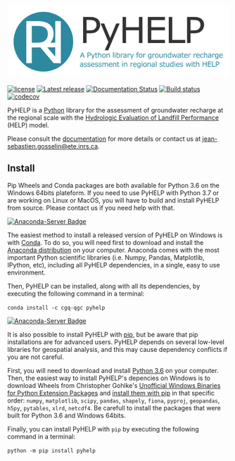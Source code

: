 ![PyHELP](./images/pyhelp_banner.png)

[![license](https://img.shields.io/pypi/l/pyhelp.svg)](./LICENSE)
[![Latest release](https://img.shields.io/github/release/cgq-qgc/pyhelp.svg)](https://github.com/cgq-qgc/pyhelp/releases)
[![Documentation Status](https://readthedocs.org/projects/pyhelp/badge/?version=latest)](http://pyhelp.readthedocs.io)
[![Build status](https://ci.appveyor.com/api/projects/status/ns6s8x0hkd31ffb3/branch/master?svg=true)](https://ci.appveyor.com/project/jnsebgosselin/pyhelp-rd625/branch/master)
[![codecov](https://codecov.io/gh/cgq-qgc/pyhelp/branch/master/graph/badge.svg)](https://codecov.io/gh/cgq-qgc/pyhelp)


PyHELP is a [Python](https://www.python.org/) library for the assessment of groundwater recharge at the regional scale with the [Hydrologic Evaluation of Landfill Performance](https://www.epa.gov/land-research/hydrologic-evaluation-landfill-performance-help-model) (HELP) model.

Please consult the [documentation](http://pyhelp.readthedocs.io) for more details or contact us at [jean-sebastien.gosselin@ete.inrs.ca](mailto:jean-sebastien.gosselin@ete.inrs.ca).

## Install

Pip Wheels and Conda packages are both available for Python 3.6 on the Windows 64bits plateform. If you need to use PyHELP with Python 3.7 or are working on Linux or MacOS, you will have to build and install PyHELP from source. Please contact us if you need help with that.

[![Anaconda-Server Badge](https://anaconda.org/cgq-qgc/pyhelp/badges/installer/conda.svg)](https://anaconda.org/cgq-qgc/pyhelp)

The easiest method to install a released version of PyHELP on Windows is with [Conda](https://conda.io/docs/index.html). To do so, you will need first to download and install the [Anaconda distribution](https://www.anaconda.com/distribution/) on your computer. Anaconda comes with the most important Python scientific libraries (i.e. Numpy, Pandas, Matplotlib, IPython, etc), including all PyHELP dependencies, in a single, easy to use environment.

Then, PyHELP can be installed, along with all its dependencies, by executing the following command in a terminal:

`conda install -c cgq-qgc pyhelp`

[![Anaconda-Server Badge](https://anaconda.org/cgq-qgc/pyhelp/badges/installer/pypi.svg)](https://pypi.org/project/pyhelp/)

It is also possible to install PyHELP with [pip](https://pypi.org/project/pip/), but be aware that pip installations are for advanced users. PyHELP depends on several low-level libraries for geospatial analysis, and this may cause dependency conflicts if you are not careful.

First, you will need to download and install [Python 3.6](https://www.python.org/downloads/release/python-367/) on your computer. Then, the easiest way to install PyHELP's depencies on Windows is to download Wheels from Christopher Gohlke's [Unofficial Windows Binaries for Python Extension Packages](https://www.lfd.uci.edu/~gohlke/pythonlibs/) and [install them with pip](https://pip.pypa.io/en/stable/user_guide/#installing-from-wheels) in that specific order:  `numpy`, `matplotlib`, `scipy`, `pandas`, `shapely`, `fiona`, `pyproj`, `geopandas`, `h5py`, `pytables`, `xlrd`, `netcdf4`. Be carefull to install the packages that were built for Python 3.6 and Windows 64bits.

Finally, you can install PyHELP with `pip` by executing the following command in a terminal:

`python -m pip install pyhelp`







